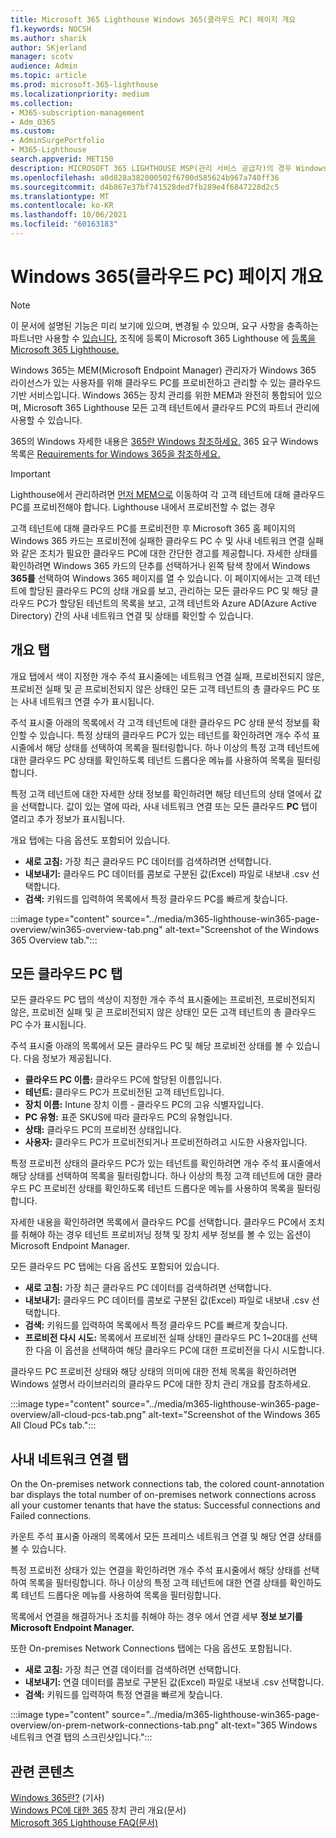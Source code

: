 ```yaml
---
title: Microsoft 365 Lighthouse Windows 365(클라우드 PC) 페이지 개요
f1.keywords: NOCSH
ms.author: sharik
author: SKjerland
manager: scotv
audience: Admin
ms.topic: article
ms.prod: microsoft-365-lighthouse
ms.localizationpriority: medium
ms.collection:
- M365-subscription-management
- Adm_O365
ms.custom:
- AdminSurgePortfolio
- M365-Lighthouse
search.appverid: MET150
description: MICROSOFT 365 LIGHTHOUSE MSP(관리 서비스 공급자)의 경우 Windows 365(클라우드 PC) 페이지에 대해 자세히 알아보십시오.
ms.openlocfilehash: a0d828a382000502f6700d585624b967a740ff36
ms.sourcegitcommit: d4b867e37bf741528ded7fb289e4f6847228d2c5
ms.translationtype: MT
ms.contentlocale: ko-KR
ms.lasthandoff: 10/06/2021
ms.locfileid: "60163183"
---
```

# <a name="windows-365-cloud-pcs-page-overview"></a>Windows 365(클라우드 PC) 페이지 개요  

> [!NOTE]
> 이 문서에 설명된 기능은 미리 보기에 있으며, 변경될 수 있으며, 요구 사항을 충족하는 파트너만 사용할 수 [있습니다.](m365-lighthouse-requirements.md) 조직에 등록이 Microsoft 365 Lighthouse 에 [등록을 Microsoft 365 Lighthouse.](m365-lighthouse-sign-up.md)
  
Windows 365는 MEM(Microsoft Endpoint Manager) 관리자가 Windows 365 라이선스가 있는 사용자를 위해 클라우드 PC를 프로비전하고 관리할 수 있는 클라우드 기반 서비스입니다. Windows 365는 장치 관리를 위한 MEM과 완전히 통합되어 있으며, Microsoft 365 Lighthouse 모든 고객 테넌트에서 클라우드 PC의 파트너 관리에 사용할 수 있습니다.

365의 Windows 자세한 내용은 [365란 Windows 참조하세요.](/windows-365/overview) 365 요구 Windows 목록은 [Requirements for Windows 365을 참조하세요.](/windows-365/enterprise/requirements)

> [!IMPORTANT]
> Lighthouse에서 관리하려면 [먼저 MEM으로](https://go.microsoft.com/fwlink/p/?linkid=2150463) 이동하여 각 고객 테넌트에 대해 클라우드 PC를 프로비전해야 합니다. Lighthouse 내에서 프로비전할 수 없는 경우

고객 테넌트에 대해 클라우드 PC를 프로비전한 후 Microsoft 365 홈 페이지의 Windows 365 카드는 프로비전에 실패한 클라우드 PC 수 및 사내 네트워크 연결 실패와 같은 조치가 필요한 클라우드 PC에 대한 간단한 경고를 제공합니다. 자세한 상태를 확인하려면 Windows 365 카드의 단추를 선택하거나 왼쪽 탐색 창에서 Windows **365를** 선택하여 Windows 365 페이지를 열 수 있습니다. 이 페이지에서는 고객 테넌트에 할당된 클라우드 PC의 상태 개요를 보고, 관리하는 모든 클라우드 PC 및 해당 클라우드 PC가 할당된 테넌트의 목록을 보고, 고객 테넌트와 Azure AD(Azure Active Directory) 간의 사내 네트워크 연결 및 상태를 확인할 수 있습니다.

## <a name="overview-tab"></a>개요 탭

개요 탭에서 색이 지정한 개수 주석 표시줄에는 네트워크 연결 실패, 프로비전되지 않은, 프로비전 실패 및 곧 프로비전되지 않은 상태인 모든 고객 테넌트의 총 클라우드 PC 또는 사내 네트워크 연결 수가 표시됩니다.

주석 표시줄 아래의 목록에서 각 고객 테넌트에 대한 클라우드 PC 상태 분석 정보를 확인할 수 있습니다. 특정 상태의 클라우드 PC가 있는 테넌트를 확인하려면 개수 주석 표시줄에서 해당 상태를 선택하여 목록을 필터링합니다. 하나 이상의 특정 고객 테넌트에 대한 클라우드  PC 상태를 확인하도록 테넌트 드롭다운 메뉴를 사용하여 목록을 필터링합니다.

특정 고객 테넌트에 대한 자세한 상태 정보를 확인하려면 해당 테넌트의 상태 열에서 값을 선택합니다. 값이 있는 열에 따라, 사내 네트워크 연결 또는 모든 클라우드 **PC** 탭이 열리고 추가 정보가 표시됩니다. 

개요 탭에는 다음 옵션도 포함되어 있습니다.

- **새로 고침:** 가장 최근 클라우드 PC 데이터를 검색하려면 선택합니다.
- **내보내기:** 클라우드 PC 데이터를 콤보로 구분된 값(Excel) 파일로 내보내 .csv 선택합니다.
- **검색:** 키워드를 입력하여 목록에서 특정 클라우드 PC를 빠르게 찾습니다.

:::image type="content" source="../media/m365-lighthouse-win365-page-overview/win365-overview-tab.png" alt-text="Screenshot of the Windows 365 Overview tab.":::

## <a name="all-cloud-pcs-tab"></a>모든 클라우드 PC 탭

모든 클라우드 PC 탭의 색상이 지정한 개수 주석 표시줄에는 프로비전, 프로비전되지 않은, 프로비전 실패 및 곧 프로비전되지 않은 상태인 모든 고객 테넌트의 총 클라우드 PC 수가 표시됩니다.

주석 표시줄 아래의 목록에서 모든 클라우드 PC 및 해당 프로비전 상태를 볼 수 있습니다. 다음 정보가 제공됩니다.

- **클라우드 PC 이름:** 클라우드 PC에 할당된 이름입니다.
- **테넌트:** 클라우드 PC가 프로비전된 고객 테넌트입니다.
- **장치 이름:** Intune 장치 이름 - 클라우드 PC의 고유 식별자입니다.
- **PC 유형:** 표준 SKUS에 따라 클라우드 PC의 유형입니다.
- **상태:** 클라우드 PC의 프로비전 상태입니다.
- **사용자:** 클라우드 PC가 프로비전되거나 프로비전하려고 시도한 사용자입니다.

특정 프로비전 상태의 클라우드 PC가 있는 테넌트를 확인하려면 개수 주석 표시줄에서 해당 상태를 선택하여 목록을 필터링합니다. 하나 이상의 특정 고객 테넌트에 대한 클라우드 PC  프로비전 상태를 확인하도록 테넌트 드롭다운 메뉴를 사용하여 목록을 필터링합니다.

자세한 내용을 확인하려면 목록에서 클라우드 PC를 선택합니다. 클라우드 PC에서 조치를 취해야 하는 경우 테넌트 프로비저닝 정책 및 장치 세부 정보를 볼 수 있는 옵션이 Microsoft Endpoint Manager.

모든 클라우드 PC 탭에는 다음 옵션도 포함되어 있습니다.

- **새로 고침:** 가장 최근 클라우드 PC 데이터를 검색하려면 선택합니다.
- **내보내기:** 클라우드 PC 데이터를 콤보로 구분된 값(Excel) 파일로 내보내 .csv 선택합니다.
- **검색:** 키워드를 입력하여 목록에서 특정 클라우드 PC를 빠르게 찾습니다.
- **프로비전 다시 시도:** 목록에서 프로비전 실패 상태인 클라우드 PC 1~20대를 선택한 다음 이 옵션을 선택하여 해당 클라우드 PC에 대한 프로비전을 다시 시도합니다. 

클라우드 PC 프로비전 상태와 해당 상태의 의미에 [](/windows-365/enterprise/device-management-overview#column-details) 대한 전체 목록을 확인하려면 Windows 설명서 라이브러리의 클라우드 PC에 대한 장치 관리 개요를 참조하세요.

:::image type="content" source="../media/m365-lighthouse-win365-page-overview/all-cloud-pcs-tab.png" alt-text="Screenshot of the Windows 365 All Cloud PCs tab.":::

## <a name="on-premises-network-connections-tab"></a>사내 네트워크 연결 탭

On the On-premises network connections tab, the colored count-annotation bar displays the total number of on-premises network connections across all your customer tenants that have the status: Successful connections and Failed connections.

카운트 주석 표시줄 아래의 목록에서 모든 프레미스 네트워크 연결 및 해당 연결 상태를 볼 수 있습니다.

특정 프로비전 상태가 있는 연결을 확인하려면 개수 주석 표시줄에서 해당 상태를 선택하여 목록을 필터링합니다. 하나 이상의 특정 고객 테넌트에 대한 연결  상태를 확인하도록 테넌트 드롭다운 메뉴를 사용하여 목록을 필터링합니다.

목록에서 연결을 해결하거나 조치를 취해야 하는 경우 에서 연결 세부 **정보 보기를 Microsoft Endpoint Manager.**

또한 On-premises Network Connections 탭에는 다음 옵션도 포함됩니다.

- **새로 고침:** 가장 최근 연결 데이터를 검색하려면 선택합니다.
- **내보내기:** 연결 데이터를 콤보로 구분된 값(Excel) 파일로 내보내 .csv 선택합니다.
- **검색:** 키워드를 입력하여 특정 연결을 빠르게 찾습니다.

:::image type="content" source="../media/m365-lighthouse-win365-page-overview/on-prem-network-connections-tab.png" alt-text="365 Windows 네트워크 연결 탭의 스크린샷입니다.":::

## <a name="related-content"></a>관련 콘텐츠

[Windows 365란?](/windows-365/overview) (기사)\
[Windows PC에 대한 365](/windows-365/enterprise/device-management-overview) 장치 관리 개요(문서)\
[Microsoft 365 Lighthouse FAQ(문서)](m365-lighthouse-faq.yml)